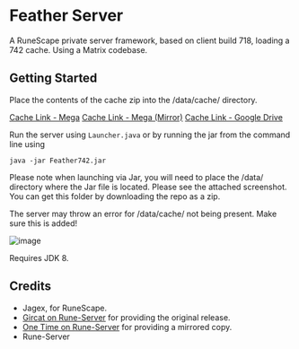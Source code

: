 # Feather Server

A RuneScape private server framework, based on client build 718, loading a 742 cache. Using a Matrix codebase. 

## Getting Started

Place the contents of the cache zip into the /data/cache/ directory. 

[Cache Link - Mega](https://mega.nz/file/4tBSWayR#p9-CPGRdmFC1WaIF18gNdpOclEQKex0c41KmCH6t2P0)
[Cache Link - Mega (Mirror)](https://mega.nz/file/MYxXxLyI#p9-CPGRdmFC1WaIF18gNdpOclEQKex0c41KmCH6t2P0)
[Cache Link - Google Drive](https://drive.google.com/file/d/1SyaSA9ico-VRQK7Kn4Z90rN-NeEz9Z6Q/view?usp=drive_link)

Run the server using `Launcher.java` or by running the jar from the command line using

`java -jar Feather742.jar`

Please note when launching via Jar, you will need to place the /data/ directory where the Jar file is located. Please see the attached screenshot. You can get this folder by downloading the repo as a zip.

The server may throw an error for /data/cache/ not being present. Make sure this is added!

![image](https://github.com/user-attachments/assets/6071a710-7043-4758-b088-4077d4d995d9)

Requires JDK 8.

## Credits
- Jagex, for RuneScape.
- [Gircat on Rune-Server](https://rune-server.org/members/gircat.247379/) for providing the original release.
- [One Time on Rune-Server](https://rune-server.org/members/one-time.325253/) for providing a mirrored copy.
- Rune-Server

